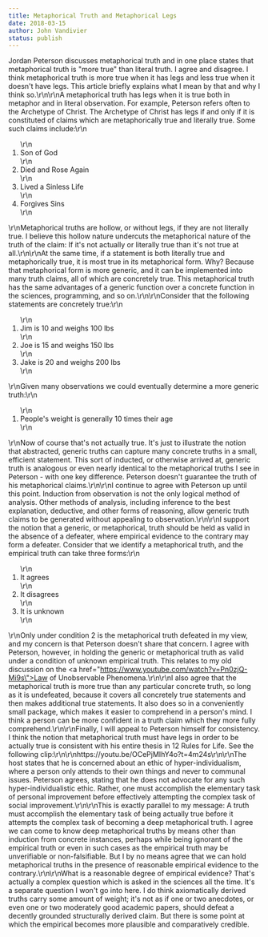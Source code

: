 ```yaml
---
title: Metaphorical Truth and Metaphorical Legs
date: 2018-03-15
author: John Vandivier
status: publish
---
```


Jordan Peterson discusses metaphorical truth and in one place states that metaphorical truth is \"more true\" than literal truth. I agree and disagree. I think metaphorical truth is more true when it has legs and less true when it doesn't have legs. This article briefly explains what I mean by that and why I think so.\r\n\r\nA metaphorical truth has legs when it is true both in metaphor and in literal observation. For example, Peterson refers often to the Archetype of Christ. The Archetype of Christ has legs if and only if it is constituted of claims which are metaphorically true and literally true. Some such claims include:\r\n<ol>\r\n 	<li>Son of God</li>\r\n 	<li>Died and Rose Again</li>\r\n 	<li>Lived a Sinless Life</li>\r\n 	<li>Forgives Sins</li>\r\n</ol>\r\nMetaphorical truths are hollow, or without legs, if they are not literally true. I believe this hollow nature undercuts the metaphorical nature of the truth of the claim: If it's not actually or literally true than it's not true at all.\r\n\r\nAt the same time, if a statement is both literally true and metaphorically true, it is most true in its metaphorical form. Why? Because that metaphorical form is more generic, and it can be implemented into many truth claims, all of which are concretely true. This metaphorical truth has the same advantages of a generic function over a concrete function in the sciences, programming, and so on.\r\n\r\nConsider that the following statements are concretely true:\r\n<ol>\r\n 	<li>Jim is 10 and weighs 100 lbs</li>\r\n 	<li>Joe is 15 and weighs 150 lbs</li>\r\n 	<li>Jake is 20 and weighs 200 lbs</li>\r\n</ol>\r\nGiven many observations we could eventually determine a more generic truth:\r\n<ol>\r\n 	<li>People's weight is generally 10 times their age</li>\r\n</ol>\r\nNow of course that's not actually true. It's just to illustrate the notion that abstracted, generic truths can capture many concrete truths in a small, efficient statement. This sort of inducted, or otherwise arrived at, generic truth is analogous or even nearly identical to the metaphorical truths I see in Peterson - with one key difference. Peterson doesn't guarantee the truth of his metaphorical claims.\r\n\r\nI continue to agree with Peterson up until this point. Induction from observation is not the only logical method of analysis. Other methods of analysis, including inference to the best explanation, deductive, and other forms of reasoning, allow generic truth claims to be generated without appealing to observation.\r\n\r\nI support the notion that a generic, or metaphorical, truth should be held as valid in the absence of a defeater, where empirical evidence to the contrary may form a defeater. Consider that we identify a metaphorical truth, and the empirical truth can take three forms:\r\n<ol>\r\n 	<li>It agrees</li>\r\n 	<li>It disagrees</li>\r\n 	<li>It is unknown</li>\r\n</ol>\r\nOnly under condition 2 is the metaphorical truth defeated in my view, and my concern is that Peterson doesn't share that concern. I agree with Peterson, however, in holding the generic or metaphorical truth as valid under a condition of unknown empirical truth. This relates to my old discussion on the <a href=\"https://www.youtube.com/watch?v=Pn0zjQ-Mi9s\">Law of Unobservable Phenomena</a>.\r\n\r\nI also agree that the metaphorical truth is more true than any particular concrete truth, so long as it is undefeated, because it covers all concretely true statements and then makes additional true statements. It also does so in a conveniently small package, which makes it easier to comprehend in a person's mind. I think a person can be more confident in a truth claim which they more fully comprehend.\r\n\r\nFinally, I will appeal to Peterson himself for consistency. I think the notion that metaphorical truth must have legs in order to be actually true is consistent with his entire thesis in 12 Rules for Life. See the following clip:\r\n\r\nhttps://youtu.be/OCePjMIhY4o?t=4m24s\r\n\r\nThe host states that he is concerned about an ethic of hyper-individualism, where a person only attends to their own things and never to communal issues. Peterson agrees, stating that he does not advocate for any such hyper-individualistic ethic. Rather, one must accomplish the elementary task of personal improvement before effectively attempting the complex task of social improvement.\r\n\r\nThis is exactly parallel to my message: A truth must accomplish the elementary task of being actually true before it attempts the complex task of becoming a deep metaphorical truth. I agree we can come to know deep metaphorical truths by means other than induction from concrete instances, perhaps while being ignorant of the empirical truth or even in such cases as the empirical truth may be unverifiable or non-falsifiable. But I by no means agree that we can hold metaphorical truths in the presence of reasonable empirical evidence to the contrary.\r\n\r\nWhat is a reasonable degree of empirical evidence? That's actually a complex question which is asked in the sciences all the time. It's a separate question I won't go into here. I do think axiomatically derived truths carry some amount of weight; it's not as if one or two anecdotes, or even one or two moderately good academic papers, should defeat a decently grounded structurally derived claim. But there is some point at which the empirical becomes more plausible and comparatively credible.